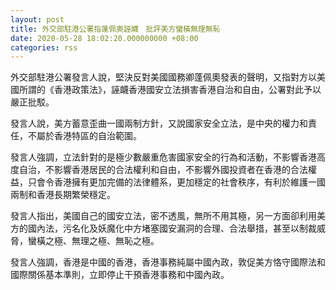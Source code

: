 ```yaml
---
layout: post
title: 外交部駐港公署指蓬佩奧誣衊　批評美方蠻橫無理無恥
date: 2020-05-28 18:02:20.000000000 +08:00
categories: rss
---
```


外交部駐港公署發言人說，堅決反對美國國務卿蓬佩奧發表的聲明，又指對方以美國所謂的《香港政策法》，誣衊香港國安立法損害香港自治和自由，公署對此予以嚴正批駁。

發言人說，美方蓄意歪曲一國兩制方針，又說國家安全立法，是中央的權力和責任，不屬於香港特區的自治範圍。

發言人強調，立法針對的是極少數嚴重危害國家安全的行為和活動，不影響香港高度自治，不影響香港居民的合法權利和自由，不影響外國投資者在香港的合法權益，只會令香港擁有更加完備的法律體系，更加穩定的社會秩序，有利於維護一國兩制和香港長期繁榮穩定。

發言人指出，美國自己的國安立法，密不透風，無所不用其極，另一方面卻利用美方的國內法，污名化及妖魔化中方堵塞國安漏洞的合理、合法舉措，甚至以制裁威脅，蠻橫之極、無理之極、無恥之極。

發言人強調，香港是中國的香港，香港事務純屬中國內政，敦促美方恪守國際法和國際關係基本準則，立即停止干預香港事務和中國內政。
